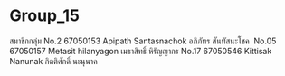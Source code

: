 # Group_15
สมาชิกกลุ่ม 
No.2 67050153 Apipath Santasnachok อภิภัทร สันทัสนะโชค 
No.05 67050157 Metasit hilanyagon เมธาสิทธิ์ หิรัญญากร 
No.17 67050546 Kittisak Nanunak กิตติศักดิ์ นะนุนาค
